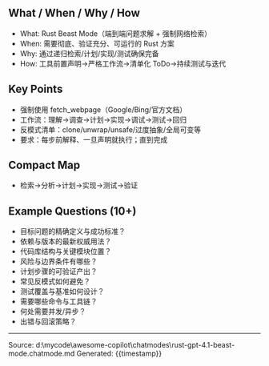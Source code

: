 ## What / When / Why / How

- What: Rust Beast Mode（端到端问题求解 + 强制网络检索）
- When: 需要彻底、验证充分、可运行的 Rust 方案
- Why: 通过递归检索/计划/实现/测试确保完备
- How: 工具前置声明→严格工作流→清单化 ToDo→持续测试与迭代

## Key Points

- 强制使用 fetch_webpage（Google/Bing/官方文档）
- 工作流：理解→调查→计划→实现→调试→测试→回归
- 反模式清单：clone/unwrap/unsafe/过度抽象/全局可变等
- 要求：每步前解释、一旦声明就执行；直到完成

## Compact Map

- 检索→分析→计划→实现→测试→验证

## Example Questions (10+)

- 目标问题的精确定义与成功标准？
- 依赖与版本的最新权威用法？
- 代码库结构与关键模块位置？
- 风险与边界条件有哪些？
- 计划步骤的可验证产出？
- 常见反模式如何避免？
- 测试覆盖与基准如何设计？
- 需要哪些命令与工具链？
- 何处需要并发/异步？
- 出错与回滚策略？

---
Source: d:\mycode\awesome-copilot\chatmodes\rust-gpt-4.1-beast-mode.chatmode.md
Generated: {{timestamp}}
